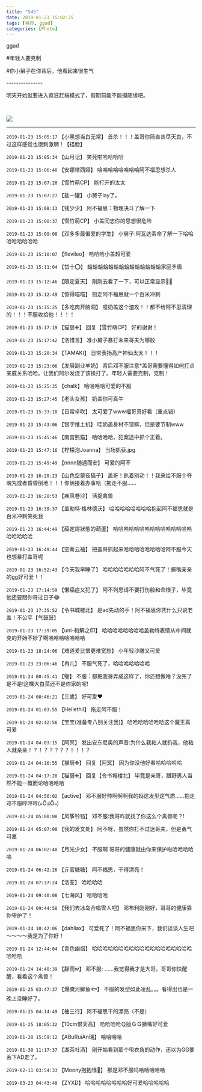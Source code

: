 ```yaml
---
title: "545"
date: 2019-01-23 15:02:25
tags: [格邓, ggad]
categories: [Photo]
---
```


<p>ggad</p> 
<p>#年轻人要克制</p> 
<p>#你小舅子在你背后，他看起来很生气</p> 
<p>---------------</p> 
<p>明天开始就要进入疯狂赶稿模式了，假期前能不能摸随缘吧。</p> 
<p><br /></p>

![](https://raw.githubusercontent.com/alicewish/meowchain247/master/img_cVZNdzJtQk9JV2YyMlNyRkxZd0xRM2tUMnJRU0xEZndYZ2NKYUM5WE94NWNHZEJpanU2dU9RPT0.jpg)

---

`2019-01-23 15:05:17` 【小黑想当白无常】 首杀！！！盖哥你简直丧尽天良，不过这样感觉也很刺激啊！【捂脸】

`2019-01-23 15:05:34` 【山月记】 笑死啦哈哈哈哈

`2019-01-23 15:06:48` 【安娜塔西娅】 哈哈哈哈哈哈哈哈阿不福思想杀人

`2019-01-23 15:07:20` 【雪竹萌CP】 能打开的太太

`2019-01-23 15:07:27` 【盐一罐】 小舅子lay了。

`2019-01-23 15:08:13` 【钱少少】 阿不福思：物理决斗了解一下

`2019-01-23 15:08:37` 【雪竹萌CP】 小盖同志你的思想很危险

`2019-01-23 15:09:08` 【邓多多最偏爱的学生】 小舅子:阿瓦达索命了解一下哈哈哈哈哈哈哈哈

`2019-01-23 15:10:07` 【flevileo】 哈哈哈小盖超可爱

`2019-01-23 15:11:04` 【岱十⭕】 蛤蛤蛤蛤蛤蛤蛤蛤蛤蛤蛤蛤蛤蛤家庭矛盾

`2019-01-23 15:12:46` 【限定夏天】 刚刚去看了一下，可以正常显示🙋🏻

`2019-01-23 15:12:49` 【惊得喵喵】 抱走阿不福思就一个百米冲刺

`2019-01-23 15:15:25` 【多吃肉开脑洞】 噫奶盖这个渣攻！！都不给阿不思清理的！！！不服收拾他！！！！

`2019-01-23 15:17:19` 【猫厨✙】 回复【雪竹萌CP】 好的谢谢！

`2019-01-23 15:17:42` 【洛惜言】 准小舅子暴打未来哥夫为哪般

`2019-01-23 15:20:34` 【TAMAKI】 日常表扬高产神仙太太！！！

`2019-01-23 15:23:06` 【发展副业羊奶】 背后邓不服注意*盖哥需要懂得如何打点亲戚关系哈哈。让我们阿尔发烧了该挨打了。年轻人需要克制，克制！

`2019-01-23 15:25:35` 【chalk】 哈哈哈哈可爱的不服

`2019-01-23 15:27:45` 【老头女孩】 奶盖你可真牛

`2019-01-23 15:33:10` 【日常卓吹】 太可爱了www福哥真好看（重点错）

`2019-01-23 15:43:06` 【银字推土机】 哇奶盖身材不错嘛，但是要节制www

`2019-01-23 15:45:46` 【南宫熊猫】 哈哈哈哈，犯案途中抓个正着。

`2019-01-23 15:47:16` 【柠檬泡Joanna】 当场抓获.jpg

`2019-01-23 15:49:49` 【nnnn随遇而安】 可爱的阿不

`2019-01-23 16:20:23` 【山色空蒙夜猫子】 盖哥！趴着别动！！我来给不服个夺魂咒或者昏昏倒地！！！你俩接着办事哈（拖走不服……

`2019-01-23 16:28:53` 【疾风卷沙】 活捉禽兽

`2019-01-23 16:39:37` 【盖勒特·格林德沃】 哈哈哈哈哈哈哈哈抱起阿不福思就是百米冲刺笑死我

`2019-01-23 16:44:49` 【薛定諤狀態的葫蘆】 哈哈哈哈哈哈哈哈哈哈哈哈哈哈哈哈哈哈哈哈

`2019-01-23 16:49:44` 【空断云袖】 把盖哥抓起来哈哈哈哈哈哈哈哈阿不服今天也想暴打盖哥呢

`2019-01-23 16:52:43` 【今天我早睡了】 哈哈哈哈哈哈哈阿不气死了！撅嘴亲亲的gg好可爱！！

`2019-01-23 17:14:59` 【懒癌症又犯了】 阿不列思请不要打伤脸和命根子，毕竟他还要跟你哥过日子😂

`2019-01-23 17:35:52` 【令书城楼北】 是ad先动的手！阿不福思你凭什么只说老盖！不公平【气鼓鼓】

`2019-01-23 17:39:05` 【uni-和解之印】 哈哈哈哈哈哈哈哈盖勒特表情从中间就变的开始不妙了啊哈哈哈哈哈哈哈

`2019-01-23 18:24:06` 【难道爱比恨更难宽恕】 小年轻沙雕又可爱

`2019-01-23 23:06:46` 【冉儿】 不服气死了，哈哈哈哈哈哈哈

`2019-01-24 00:45:41` 【璧】 不服：都把我哥弄成这样了，你还想做啥？没完了是不是!这棵大白菜还不是你家的呢!

`2019-01-24 00:46:21` 【三歲】 好可愛❤️

`2019-01-24 01:03:55` 【Hellethil】 拖走阿不服！

`2019-01-24 02:42:56` 【宝宝(准备专八别关注我)】 哈哈哈哈哈哈哈这个魔王真可爱

`2019-01-24 04:03:15` 【阿冥】 发出安东尼奥的声音:为什么我粘人就扔我，他粘人就亲亲！？！？？？？？！！！？

`2019-01-24 04:16:55` 【猫厨✙】 回复【阿冥】 因为你没他好看哈哈哈哈哈

`2019-01-24 04:17:28` 【猫厨✙】 回复【令书城楼北】 毕竟是亲哥，跟野男人当然不能一概而论哈哈哈哈

`2019-01-24 04:56:02` 【active】 邓不服好帅啊啊啊我的妈这发型这气质……抱走邓不服哼哼哼(๑Ő௰Ő๑)

`2019-01-24 05:00:08` 【风筝铃铛】 邓不服:我哥咋就找了你这么个禽兽呢？!

`2019-01-24 05:07:00` 【我的发文处】 阿不呀，虽然你打不过迷哥夫，但是勇气可嘉

`2019-01-24 06:02:48` 【月光少女】 不服啊 哥哥的健康就由你来保护啦哈哈哈哈哈

`2019-01-24 06:42:26` 【亓官糖糖】 阿不福思，干得漂亮！

`2019-01-24 07:37:24` 【洛荃】 哈哈哈哈

`2019-01-24 09:40:08` 【七海风】 哈哈哈哈

`2019-01-24 09:44:58` 【我们去冰岛合唱雪人吧】 邓布利刚刚好，哥哥的健康靠你守护了！

`2019-01-24 10:42:06` 【dahliax】 可爱死了！阿不福思你来下，我们谈谈人生吧～～～～我是为了你好！

`2019-01-24 12:44:04` 【青色幽烟】 哈哈哈哈哈哈哈哈哈哈哈哈哈哈哈哈哈哈哈哈哈哈

`2019-01-24 14:48:39` 【辞雨w】 邓不服: ……我觉得我才是大哥。哥哥你快醒醒，看看这个禽兽！

`2019-01-25 03:47:37` 【爆腌河鲫鱼🐟】 不服的发型如此凌乱。。。看得出也是一晚上没睡好了。

`2019-01-25 04:14:49` 【柚三行】 阿不福思干的漂亮（不是）

`2019-01-25 18:05:32` 【10cm恨天高】 哈哈哈哈Ｑ版ＧＧ撅嘴好可爱

`2019-01-28 15:59:12` 【ABuRuiAn瑞】 哈哈哈哈

`2019-01-30 11:17:37` 【湖茶社酒】 刚开始看到那个甩衣角的动作，还以为GG要丢下AD走了。

`2019-02-11 03:54:33` 【Moony抱抱怪🌙】 那是邓不服吗哈哈哈哈哈

`2019-03-23 04:43:40` 【ZYXD】  哈哈哈哈哈哈哈哈好可爱哈哈哈哈哈
